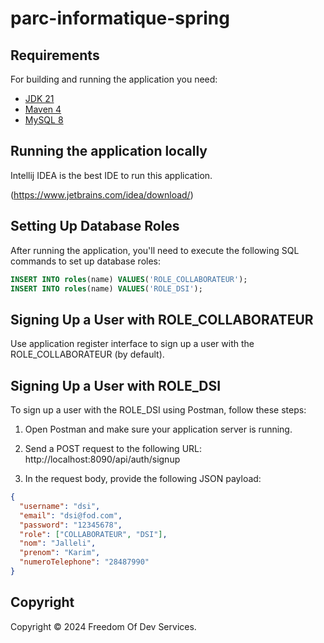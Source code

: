 # parc-informatique-spring

## Requirements

For building and running the application you need:

- [JDK 21](https://www.oracle.com/java/technologies/downloads/#jdk21-windows)
- [Maven 4](https://maven.apache.org)
- [MySQL 8](https://dev.mysql.com/downloads/mysql/)

## Running the application locally

Intellij IDEA is the best IDE to run this application.

(https://www.jetbrains.com/idea/download/)

## Setting Up Database Roles

After running the application, you'll need to execute the following SQL commands to set up database roles:

```sql
INSERT INTO roles(name) VALUES('ROLE_COLLABORATEUR');
INSERT INTO roles(name) VALUES('ROLE_DSI');
```

## Signing Up a User with ROLE_COLLABORATEUR

Use application register interface to sign up a user with the ROLE_COLLABORATEUR (by default).

## Signing Up a User with ROLE_DSI

To sign up a user with the ROLE_DSI using Postman, follow these steps:

1. Open Postman and make sure your application server is running.

2. Send a POST request to the following URL: http://localhost:8090/api/auth/signup

3. In the request body, provide the following JSON payload:

```json
{
  "username": "dsi",
  "email": "dsi@fod.com",
  "password": "12345678",
  "role": ["COLLABORATEUR", "DSI"],
  "nom": "Jalleli",
  "prenom": "Karim",
  "numeroTelephone": "28487990"
}
```

## Copyright

Copyright © 2024 Freedom Of Dev Services.